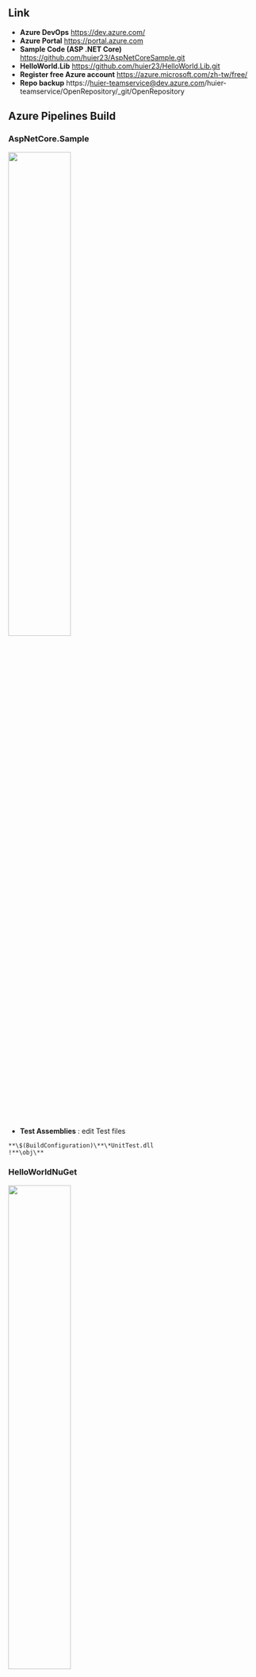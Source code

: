 ## Link
* **Azure DevOps** https://dev.azure.com/
* **Azure Portal** https://portal.azure.com
* **Sample Code (ASP .NET Core)** https://github.com/huier23/AspNetCoreSample.git
* **HelloWorld.Lib** https://github.com/huier23/HelloWorld.Lib.git
* **Register free Azure account** https://azure.microsoft.com/zh-tw/free/
* **Repo backup** https://huier-teamservice@dev.azure.com/huier-teamservice/OpenRepository/_git/OpenRepository


## Azure Pipelines Build 
### AspNetCore.Sample

<image src="https://github.com/huier23/AspNetCoreSample/blob/master/png/CI-AspNetCore.Sample.png?raw=true" width="50%" height="50%"><br/>

* **Test Assemblies** : edit Test files </br>
 ```
**\$(BuildConfiguration)\**\*UnitTest.dll
!**\obj\**
```
### HelloWorldNuGet
<image src="https://github.com/huier23/AspNetCoreSample/blob/master/png/CI-HelloWorldNuGet.png?raw=true" width="50%" height="50%"><br/>

#### Setting Pack Option <br/>
<image src="https://github.com/huier23/AspNetCoreSample/blob/master/png/CI-HelloWorldNuGet2.png?raw=true" width="100%" height="100%"><br/>

## Azure Pipelines Release
### AspNetCore.Sample
Dev <br/>
<image src="https://github.com/huier23/AspNetCoreSample/blob/master/png/CD.Dev-AspNetCore.Sample.png?raw=true" width="50%" height="50%"><br/>
Production <br/>
<image src="https://github.com/huier23/AspNetCoreSample/blob/master/png/CD.Production-AspNetCore.Sample.png?raw=true" width="50%" height="50%"><br/>


### HelloWorldNuGet

<image src="https://github.com/huier23/AspNetCoreSample/blob/master/png/CD-HelloWorldNuGet.png?raw=true" width="100%" height="100%"><br/>
